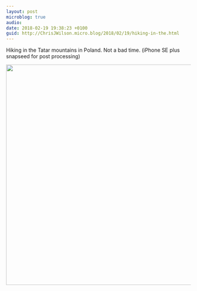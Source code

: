 ```yaml
---
layout: post
microblog: true
audio: 
date: 2018-02-19 19:38:23 +0100
guid: http://ChrisJWilson.micro.blog/2018/02/19/hiking-in-the.html
---
```

Hiking in the Tatar mountains in Poland. Not a bad time. (iPhone SE plus snapseed for post processing)

<img src="http://chrisjwilson.me/uploads/2018/f3ab23603b.jpg" width="600" height="600" />
